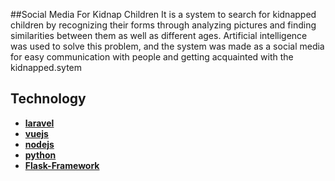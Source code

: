 ##Social Media For Kidnap Children
It is a system to search for kidnapped children by recognizing their forms through analyzing pictures and finding similarities
between them as well as different ages. Artificial intelligence was used to solve this problem, and the system was made as a
social media for easy communication with people and getting acquainted with the kidnapped.sytem

## Technology
- **[laravel](https://laravel.com/)**
- **[vuejs](https://vuejs.com)**
- **[nodejs](https://nodejs.org/en/)**
- **[python](https://www.python.org/)**
- **[Flask-Framework](https://flask.palletsprojects.com/en/1.1.x)**
